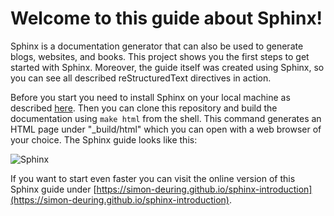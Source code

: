 # Welcome to this guide about Sphinx!

Sphinx is a documentation generator that can also be used to generate blogs, websites, and books. This project shows you the first steps to get started with Sphinx. Moreover, the guide itself was created using Sphinx, so you can see all described reStructuredText directives in action.

Before you start you need to install Sphinx on your local machine as described [here](https://www.sphinx-doc.org/en/master/usage/installation.html). Then you can clone this repository and build the documentation using `make html` from the shell. This command generates an HTML page under "_build/html" which you can open with a web browser of your choice. The Sphinx guide looks like this:

![Sphinx](https://user-images.githubusercontent.com/33379546/200267636-4e80663c-8901-419b-bcb0-ca8b60790271.png)

If you want to start even faster you can visit the online version of this Sphinx guide under [https://simon-deuring.github.io/sphinx-introduction](https://simon-deuring.github.io/sphinx-introduction).
